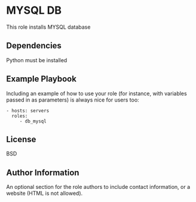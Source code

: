 MYSQL DB
=========

This role installs MYSQL database


Dependencies
------------

Python must be installed


Example Playbook
----------------

Including an example of how to use your role (for instance, with variables passed in as parameters) is always nice for users too:

    - hosts: servers
      roles:
         - db_mysql


License
-------

BSD


Author Information
------------------

An optional section for the role authors to include contact information, or a website (HTML is not allowed).
